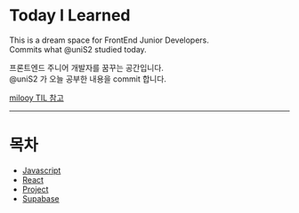 # Today I Learned

This is a dream space for FrontEnd Junior Developers.  
Commits what @uniS2 studied today.

프론트엔드 주니어 개발자를 꿈꾸는 공간입니다.  
@uniS2 가 오늘 공부한 내용을 commit 합니다.

[milooy TIL 참고](https://github.com/milooy/TIL)

---

# 목차

- [Javascript](/javascript)
- [React](/React)
- [Project](/Project/)
- [Supabase](/Supabase/)
